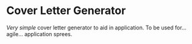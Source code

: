 # Cover Letter Generator

*Very simple* cover letter generator to aid in application.
To be used for... agile... application sprees.

